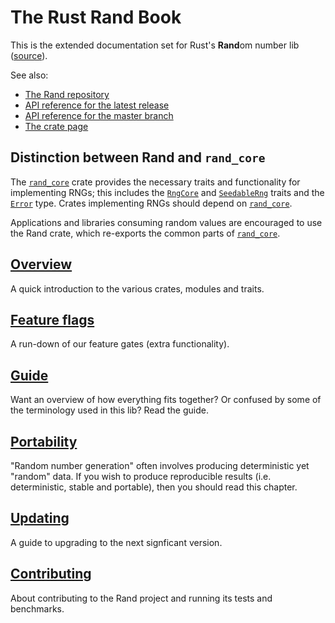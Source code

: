 # The Rust Rand Book

This is the extended documentation set for Rust's **Rand**om number lib
([source](https://github.com/rust-random/book)).

See also:

-   [The Rand repository](https://github.com/rust-random/rand)
-   [API reference for the latest release](https://docs.rs/rand/)
-   [API reference for the master branch](https://rust-random.github.io/rand/)
-   [The crate page](https://crates.io/crates/rand)


## Distinction between Rand and `rand_core`

The [`rand_core`] crate provides the necessary traits and functionality for
implementing RNGs; this includes the [`RngCore`] and [`SeedableRng`] traits
and the [`Error`] type.
Crates implementing RNGs should depend on [`rand_core`].

Applications and libraries consuming random values are encouraged to use the
Rand crate, which re-exports the common parts of [`rand_core`].

## [Overview](overview.md)

A quick introduction to the various crates, modules and traits.

## [Feature flags](features.md)

A run-down of our feature gates (extra functionality).

## [Guide](guide.md)

Want an overview of how everything fits together? Or confused by some of the
terminology used in this lib? Read the guide.

## [Portability](portability.md)

"Random number generation" often involves producing deterministic yet "random"
data. If you wish to produce reproducible results (i.e. deterministic, stable
and portable), then you should read this chapter.

## [Updating](update.md)

A guide to upgrading to the next signficant version.

## [Contributing](contributing.md)

About contributing to the Rand project and running its tests and benchmarks.

[`rand_core`]: https://crates.io/crates/rand_core
[`RngCore`]: ../rand/rand_core/trait.RngCore.html
[`SeedableRng`]: ../rand/rand_core/trait.SeedableRng.html
[`Error`]: ../rand/rand_core/struct.Error.html

